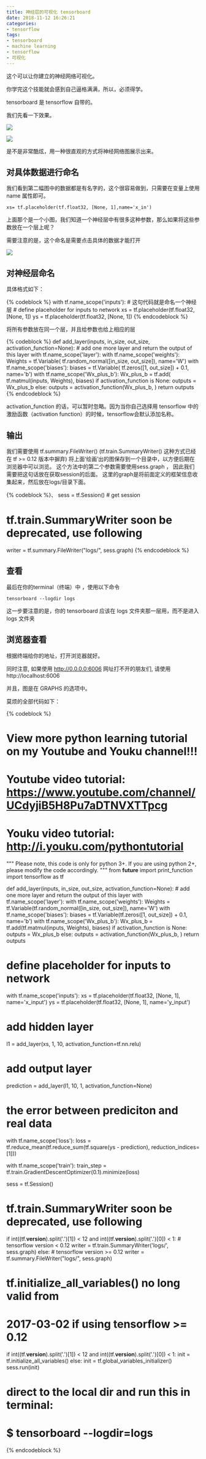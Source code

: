 ```yaml
---
title: 神经层的可视化 tensorboard
date: 2018-11-12 16:26:21
categories:
- tensorflow
tags:
- tensorboard
- machine learning
- tensorflow
- 可视化
---
```

这个可以让你建立的神经网络可视化。

你学完这个技能就会感到自己逼格满满，所以，必须得学。

<!-- more -->

tensorboard 是 tensorflow 自带的。

我们先看一下效果。

![](/images/tensorflow/12_0.png)

![](/images/tensorflow/12_1.png)

是不是非常酷炫，用一种很直观的方式将神经网络图展示出来。

## 对具体数据进行命名

我们看到第二幅图中的数据都是有名字的，这个很容易做到，只需要在变量上使用 name 属性即可。

	xs= tf.placeholder(tf.float32, [None, 1],name='x_in')
	
上面那个是一个小图，我们知道一个神经层中有很多这种参数，那么如果将这些参数放在一个层上呢？

需要注意的是，这个命名是需要点击具体的数据才能打开

![](/images/tensorflow/12_2.png)

## 对神经层命名

具体格式如下：

{% codeblock %}
with tf.name_scope('inputs'): # 这句代码就是命名一个神经层
	# define placeholder for inputs to network
	xs = tf.placeholder(tf.float32, [None, 1])
	ys = tf.placeholder(tf.float32, [None, 1])
{% endcodeblock %}

将所有参数放在同一个层，并且给参数也给上相应的层

{% codeblock %}
def add_layer(inputs, in_size, out_size, activation_function=None):
    # add one more layer and return the output of this layer
    with tf.name_scope('layer'):
        with tf.name_scope('weights'):
            Weights = tf.Variable(
            tf.random_normal([in_size, out_size]), 
            name='W')
        with tf.name_scope('biases'):
            biases = tf.Variable(
            tf.zeros([1, out_size]) + 0.1, 
            name='b')
        with tf.name_scope('Wx_plus_b'):
            Wx_plus_b = tf.add(
            tf.matmul(inputs, Weights), 
            biases)
        if activation_function is None:
            outputs = Wx_plus_b
        else:
            outputs = activation_function(Wx_plus_b, )
        return outputs
{% endcodeblock %}

activation_function 的话，可以暂时忽略。因为当你自己选择用 tensorflow 中的激励函数（activation function）的时候，tensorflow会默认添加名称。

## 输出

我们需要使用 tf.summary.FileWriter() (tf.train.SummaryWriter() 这种方式已经在 tf >= 0.12 版本中摒弃) 将上面‘绘画’出的图保存到一个目录中，以方便后期在浏览器中可以浏览。 这个方法中的第二个参数需要使用sess.graph ， 因此我们需要把这句话放在获取session的后面。 这里的graph是将前面定义的框架信息收集起来，然后放在logs/目录下面。

{% codeblock %}、
sess = tf.Session() # get session
# tf.train.SummaryWriter soon be deprecated, use following
writer = tf.summary.FileWriter("logs/", sess.graph)
{% endcodeblock %}

## 查看

最后在你的terminal（终端）中 ，使用以下命令

	tensorboard --logdir logs

这一步要注意的是，你的 tensorboard 应该在 logs 文件夹那一层用，而不是进入 logs 文件夹

## 浏览器查看

根据终端给你的地址，打开浏览器就好。

同时注意, 如果使用 http://0.0.0.0:6006 网址打不开的朋友们, 请使用 http://localhost:6006

并且，图是在 GRAPHS 的选项中。

莫烦的全部代码如下：

{% codeblock %}
# View more python learning tutorial on my Youtube and Youku channel!!!

# Youtube video tutorial: https://www.youtube.com/channel/UCdyjiB5H8Pu7aDTNVXTTpcg
# Youku video tutorial: http://i.youku.com/pythontutorial

"""
Please note, this code is only for python 3+. If you are using python 2+, please modify the code accordingly.
"""
from __future__ import print_function
import tensorflow as tf


def add_layer(inputs, in_size, out_size, activation_function=None):
    # add one more layer and return the output of this layer
    with tf.name_scope('layer'):
        with tf.name_scope('weights'):
            Weights = tf.Variable(tf.random_normal([in_size, out_size]), name='W')
        with tf.name_scope('biases'):
            biases = tf.Variable(tf.zeros([1, out_size]) + 0.1, name='b')
        with tf.name_scope('Wx_plus_b'):
            Wx_plus_b = tf.add(tf.matmul(inputs, Weights), biases)
        if activation_function is None:
            outputs = Wx_plus_b
        else:
            outputs = activation_function(Wx_plus_b, )
        return outputs


# define placeholder for inputs to network
with tf.name_scope('inputs'):
    xs = tf.placeholder(tf.float32, [None, 1], name='x_input')
    ys = tf.placeholder(tf.float32, [None, 1], name='y_input')

# add hidden layer
l1 = add_layer(xs, 1, 10, activation_function=tf.nn.relu)
# add output layer
prediction = add_layer(l1, 10, 1, activation_function=None)

# the error between prediciton and real data
with tf.name_scope('loss'):
    loss = tf.reduce_mean(tf.reduce_sum(tf.square(ys - prediction),
                                        reduction_indices=[1]))

with tf.name_scope('train'):
    train_step = tf.train.GradientDescentOptimizer(0.1).minimize(loss)

sess = tf.Session()

# tf.train.SummaryWriter soon be deprecated, use following
if int((tf.__version__).split('.')[1]) < 12 and int((tf.__version__).split('.')[0]) < 1:  # tensorflow version < 0.12
    writer = tf.train.SummaryWriter('logs/', sess.graph)
else: # tensorflow version >= 0.12
    writer = tf.summary.FileWriter("logs/", sess.graph)

# tf.initialize_all_variables() no long valid from
# 2017-03-02 if using tensorflow >= 0.12
if int((tf.__version__).split('.')[1]) < 12 and int((tf.__version__).split('.')[0]) < 1:
    init = tf.initialize_all_variables()
else:
    init = tf.global_variables_initializer()
sess.run(init)

# direct to the local dir and run this in terminal:
# $ tensorboard --logdir=logs
{% endcodeblock %}
